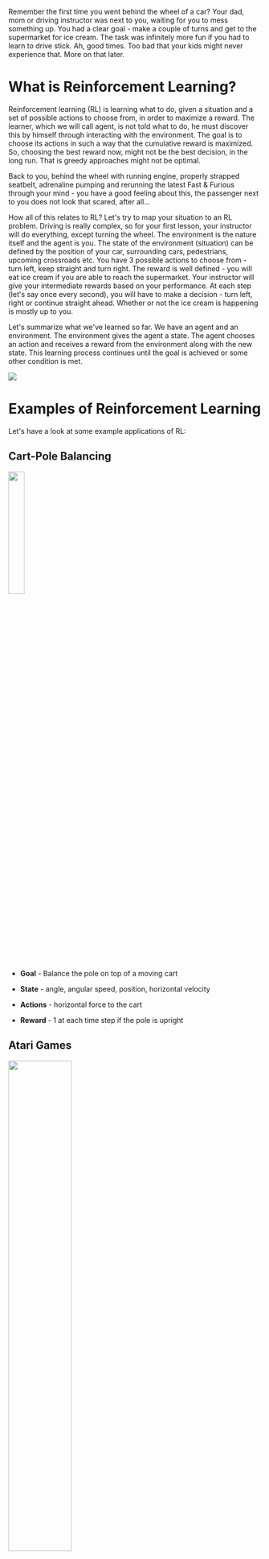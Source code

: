 
Remember the first time you went behind the wheel of a car? Your dad, mom or driving instructor was next to you, waiting for you to mess something up. You had a clear goal - make a couple of turns and get to the supermarket for ice cream. The task was infinitely more fun if you had to learn to drive stick. Ah, good times. Too bad that your kids might never experience that. More on that later.

# What is Reinforcement Learning?

Reinforcement learning (RL) is learning what to do, given a situation and a set of possible actions to choose from, in order to maximize a reward. The learner, which we will call agent, is not told what to do, he must discover this by himself through interacting with the environment. The goal is to choose its actions in such a way that the cumulative reward is maximized. So, choosing the best reward now, might not be the best decision, in the long run. That is greedy approaches might not be optimal.

Back to you, behind the wheel with running engine, properly strapped seatbelt, adrenaline pumping and rerunning the latest Fast & Furious through your mind - you have a good feeling about this, the passenger next to you does not look that scared, after all...

How all of this relates to RL? Let's try to map your situation to an RL problem. Driving is really complex, so for your first lesson, your instructor will do everything, except turning the wheel. The environment is the nature itself and the agent is you. The state of the environment (situation) can be defined by the position of your car, surrounding cars, pedestrians, upcoming crossroads etc. You have 3 possible actions to choose from - turn left, keep straight and turn right. The reward is well defined - you will eat ice cream if you are able to reach the supermarket. Your instructor will give your intermediate rewards based on your performance. At each step (let's say once every second), you will have to make a decision - turn left, right or continue straight ahead. Whether or not the ice cream is happening is mostly up to you.

Let's summarize what we've learned so far. We have an agent and an environment. The environment gives the agent a state. The agent chooses an action and receives a reward from the environment along with the new state. This learning process continues until the goal is achieved or some other condition is met.

![](https://phrasee.co/wp-content/uploads/2016/08/reinforcement-learning.gif)

# Examples of Reinforcement Learning

Let's have a look at some example applications of RL:

## Cart-Pole Balancing

<img src="https://danielpiedrahita.files.wordpress.com/2017/02/cart-pole.png" width="25%"/>

- **Goal** - Balance the pole on top of a moving cart <br/>

- **State** - angle, angular speed, position, horizontal velocity
- **Actions** - horizontal force to the cart
- **Reward** - 1 at each time step if the pole is upright

## Atari Games

<img src="https://i.ytimg.com/vi/V1eYniJ0Rnk/maxresdefault.jpg" width="50%" />

- **Goal** - Beat the game with the highest score <br/>

- **State** - Raw game pixels of the game
- **Actions** - Up, Down, Left, Right etc
- **Reward** - Score provided by the game

## DOOM

<img src="https://www.cmu.edu/news/stories/archives/2016/september/images/vizdoom_853x480-min.jpg" width="50%" />

- **Goal** - Eliminate all opponents <br/>

- **State** - Raw game pixels of the game
- **Actions** - Up, Down, Left, Right etc
- **Reward** - Positive when eliminating an opponent, negative when the agent is eliminated

## Training robots for Bin Packing

<img src="http://www.plasticsdist.com/equipment/robotic/robotic_inages/fanuc420a_packaging_md.jpg" width="50%" />

- **Goal** - Pick a device from a box and put it into a container <br/>

- **State** - Raw pixels of the real world
- **Actions** - Possible actions of the robot
- **Reward** - Positive when placing a device successfully, negative otherwise

You started thinking that all RL researchers are failed pro-gamers, didn't you? In practice, that doesn't seem to be the case. For example, somewhat "meta" applications include *["Designing Neural Network Architectures using Reinforcement Learning"](https://arxiv.org/abs/1611.02167)*.

# Formalizing the RL problem

Markov Decision Process (MDP) is mathematical formulations of the RL problem. They satisfy the Markov property:

**Markov property** - the current state completely represents the state of the environment (world). That is, the future depends only on the present.

An MDP can be defined by $(S, A, R, P, \gamma)$ where:

- $S$ - set of possible states
- $A$ - set of possible actions
- $R$ - probability distribution of reward given (state, action) pair
- $P$ - probability distribution over how likely any of the states is to be the new states, given (state, action) pair. Also known as transition probability.
- $\gamma$ - reward discount factor

## How MDPs work

At the initial time step $t=0$, the environment chooses initial state $s_0 \sim p(s_0)$. That state is used as a seed state for the following loop:

for $t=0$ until done:
 - The agent selects action $a_t$
 - The environment chooses reward $r_t \sim R(. |\, s_t, a_t)$ and next state $s_{t + 1} \sim P(. |\, s_t, a_t)$
 - The agent receives reward $r_t$ and next state $s_{t + 1}$
 
More formally, the environment does not choose, it samples from the reward and transition probability distributions.

What is the objective of all this? Find a function $\pi^*$, known as optimal policy, that maximizes the cumulative discounted reward: $\sum_{t > 0}\gamma^t r_t$.

A policy $\pi$ is a function that maps state $s$ to action $a$, that our agent believes is the best given that state.

# Your first MDP

Let's get back to you, cruising through the neighborhood, dreaming about that delicious ice cream. Here is one possible situation, described as an MDP:

<img src="./1.introduction_assets/drive_grid_world.png" width="80%" />

Your objective is to get to the bitten ice cream on a stick, without meeting a zombie. The reasoning behind the new design is based on solid data science - people seem to give a crazy amount of cash for a bitten fruit and everybody knows that candy is much tastier. Putting it together you get "the all-new ice cream". And honestly, it wouldn't be cool to omit the zombies, so there you have it.

The state is fully described by the grid. At the first step you have the following actions:

<img src="./1.introduction_assets/drive_grid_world_actions.png" width="80%" />

Crashing into a zombie (Carmageddon anyone?) gives a reward of -100 points, taking an action is -1 points and eating the ice cream gives you the crazy 1000 points. Why -1 points for taking an action? Well, the store might close anytime now, so you have to get there as soon as possible.

Congrats, you just created your first MDP. But how do we solve the problem? Stay tuned for that :)

Oops, almost forgot, your reward for reading so far:

<iframe width="560" height="315" src="https://youtu.be/aSqiVZDJu6U?rel=0&amp;controls=0&amp;showinfo=0" frameborder="0" allowfullscreen></iframe>

# Want to learn more?

- [Dissecting Reinforcement Learning](https://mpatacchiola.github.io/blog/2016/12/09/dissecting-reinforcement-learning.html) <br/>
- [Reinforcement Learning: An Introduction 2nd edition draft](http://incompleteideas.net/book/bookdraft2017nov5.pdf)
